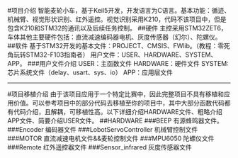 #项目介绍
智能麦轮小车，基于Keil5开发，开发语言为C语言。基本功能：循迹、机械臂、视觉形状识别、红外遥控。视觉识别采用K210，代码不该项目中，但是包含K210和STM32的通讯以及后续任务控制。
##硬件
主控采用STM32ZET6，车体其他主要硬件包括：直流减速编码器电机、灰度传感器（幻尔）、陀螺仪。
##软件
基于STM32开发的基本文件：PROJECT、CMSIS、FWlib。（教程：零死角玩转STM32-F103指南者）
用户文件：USER、HARDWARE、SYSTEM、APP。
###用户文件介绍
USER：主函数文件
HARDWARE：硬件文件
SYSTEM:芯片系统文件（delay、usart、sys、io）
APP：应用层文件

---
#项目移植介绍
由于该项目应用于一个特定比赛中，因此完整项目不具有移植和应用价值。可以参考项目中的部分代码去移植至你的项目中，其中大部分函数代码都有代码介绍，且解耦，可移植性高。以下详细介绍HARDWARE文件、粗略介绍APP文件、简要介绍USER文件。
##HARDWARE
###BEEP
有源蜂鸣器文件。
###Encoder
编码器文件
###LobotServoController
机械臂控制文件
###MOTOR
直流减速电机文件&&麦轮控制文件
###MPU6050
陀螺仪文件
###Remote
红外遥控器文件
###Sensor\_infrared
灰度传感器文件
